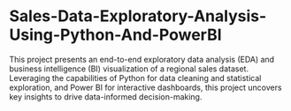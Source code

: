# Sales-Data-Exploratory-Analysis-Using-Python-And-PowerBI
This project presents an end-to-end exploratory data analysis (EDA) and business intelligence (BI) visualization of a regional sales dataset. Leveraging the capabilities of Python for data cleaning and statistical exploration, and Power BI for interactive dashboards, this project uncovers key insights to drive data-informed decision-making.
